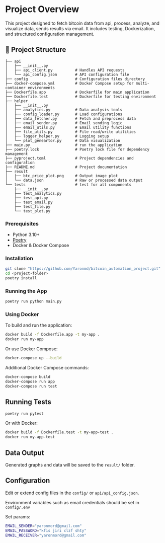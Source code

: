 # Project Overview

This project designed to fetch bitcoin data from api, process, analyze, and visualize data, sends results via email. It includes testing, Dockerization, and structured configuration management.

## 📁 Project Structure

```
├── api
│   ├── __init__.py
│   ├── api_client.py          # Handles API requests
│   └── api_config.json        # API configuration file
├── config                     # Configuration files directory
├── docker-compose.yml         # Docker Compose setup for multi-container environments
├── Dockerfile.app             # Dockerfile for main application
├── Dockerfile.test            # Dockerfile for testing environment
├── helper
│   ├── __init__.py
│   ├── analytics.py           # Data analysis tools
│   ├── config_loader.py       # Load configurations
│   ├── data_fetcher.py        # Fetch and preprocess data
│   ├── email_sender.py        # Email sending logic
│   ├── email_utils.py         # Email utility functions
│   ├── file_utils.py          # File read/write utilities
│   ├── logger_helper.py       # Logging setup
│   └── plot_geneartor.py      # Data visualization
├── main.py                    # run the application
├── poetry.lock                # Poetry lock file for dependency management
├── pyproject.toml             # Project dependencies and configuration
├── README.md                  # Project documentation
├── result
│   ├── btc_price_plot.png     # Output image plot
│   └── data.json              # Raw or processed data output
└── tests                      # test for all components 
    ├── __init__.py
    ├── test_analytics.py
    ├── test_api.py
    ├── test_email.py
    ├── test_file.py
    └── test_plot.py          
```

### Prerequisites

- Python 3.10+
- [Poetry](https://python-poetry.org/)
- Docker & Docker Compose

### Installation

```bash
git clone "https://github.com/Yaronmd/bitcoin_automation_project.git"
cd <project-folder>
poetry install
```

### Running the App

```bash
poetry run python main.py
```

### Using Docker

To build and run the application:

```bash
docker build -f Dockerfile.app -t my-app .
docker run my-app
```

Or use Docker Compose:

```bash
docker-compose up --build
```

Additional Docker Compose commands:

```bash
docker-compose build
docker-compose run app
docker-compose run test
```

## Running Tests

```bash
poetry run pytest
```

Or with Docker:

```bash
docker build -f Dockerfile.test -t my-app-test .
docker run my-app-test
```


## Data Output

Generated graphs and data will be saved to the `result/` folder.

## Configuration

Edit or extend config files in the `config/` or `api/api_config.json`.

Environment variables such as email credentials should be set in `config/.env`

Set params:

```bash
EMAIL_SENDER="yaronmord@gmail.com"
EMAIL_PASSWORD="kfis jiri clzf shty"
EMAIL_RECEIVER="yaronmord@gmail.com"
```
